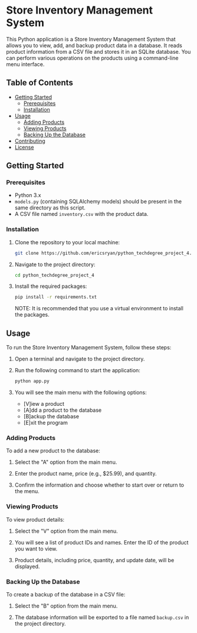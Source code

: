 # Store Inventory Management System

This Python application is a Store Inventory Management System that allows you to view, add, and backup product data in a database. It reads product information from a CSV file and stores it in an SQLite database. You can perform various operations on the products using a command-line menu interface.

## Table of Contents

- [Getting Started](#getting-started)
  - [Prerequisites](#prerequisites)
  - [Installation](#installation)
- [Usage](#usage)
  - [Adding Products](#adding-products)
  - [Viewing Products](#viewing-products)
  - [Backing Up the Database](#backing-up-the-database)
- [Contributing](#contributing)
- [License](#license)

## Getting Started

### Prerequisites

- Python 3.x
- `models.py` (containing SQLAlchemy models) should be present in the same directory as this script.
- A CSV file named `inventory.csv` with the product data.

### Installation

1. Clone the repository to your local machine:

   ```bash
   git clone https://github.com/ericsryan/python_techdegree_project_4.git
   ```

2. Navigate to the project directory:

   ```bash
   cd python_techdegree_project_4
   ```
3. Install the required packages:

   ```bash
   pip install -r requirements.txt
   ```
   NOTE: It is recommended that you use a virtual environment to install the packages.
## Usage

To run the Store Inventory Management System, follow these steps:

1. Open a terminal and navigate to the project directory.

2. Run the following command to start the application:

   ```bash
   python app.py
   ```

3. You will see the main menu with the following options:

   - [V]iew a product
   - [A]dd a product to the database
   - [B]ackup the database
   - [E]xit the program

### Adding Products

To add a new product to the database:

1. Select the "A" option from the main menu.

2. Enter the product name, price (e.g., $25.99), and quantity.

3. Confirm the information and choose whether to start over or return to the menu.

### Viewing Products

To view product details:

1. Select the "V" option from the main menu.

2. You will see a list of product IDs and names. Enter the ID of the product you want to view.

3. Product details, including price, quantity, and update date, will be displayed.

### Backing Up the Database

To create a backup of the database in a CSV file:

1. Select the "B" option from the main menu.

2. The database information will be exported to a file named `backup.csv` in the project directory.